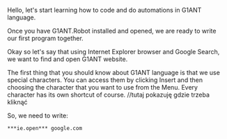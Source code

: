 Hello, let's start learning how to code and do automations in G1ANT language.

Once you have G1ANT.Robot installed and opened, we are ready to write our first program together.

Okay so let's say that using Internet Explorer browser and Google Search, we want to find and open G1ANT website. 

The first thing that you should know about G1ANT language is that we use special characters. You can access them by clicking Insert and then choosing the character that you want to use from the Menu. Every character has its own shortcut of course. //tutaj pokazuję gdzie trzeba kliknąć

So, we need to write:
   
```
***ie.open*** google.com
```
